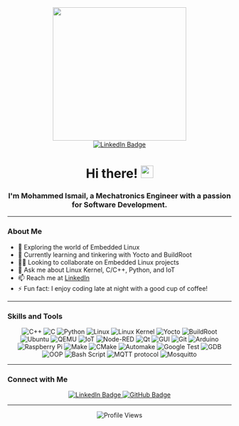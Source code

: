 <div id="header" align="center">
  <img src="https://media4.giphy.com/media/v1.Y2lkPTc5MGI3NjExdWhrcDNxdjNrMzNsa2FqYXEzeTdyNWtjcTNzbXcyNXc3MHJiNGx0cSZlcD12MV9pbnRlcm5hbF9naWZfYnlfaWQmY3Q9Zw/QDjpIL6oNCVZ4qzGs7/giphy.webp" width="300"/>
</div>
<div id="badges" align="center">
  <a href="https://www.linkedin.com/in/som3a313/">
    <img src="https://img.shields.io/badge/LinkedIn-blue?style=for-the-badge&logo=linkedin&logoColor=white" alt="LinkedIn Badge"/>
  </a>
</div>
<h1 align="center">Hi there! <img src="https://media.giphy.com/media/hvRJCLFzcasrR4ia7z/giphy.gif" width="28"></h1>
<h3 align="center">I'm Mohammed Ismail, a Mechatronics Engineer with a passion for Software Development.</h3>

---

### About Me

- 🔭 Exploring the world of Embedded Linux
- 🌱 Currently learning and tinkering with Yocto and BuildRoot
- 👯‍♂️ Looking to collaborate on Embedded Linux projects 
- 💬 Ask me about Linux Kernel, C/C++, Python, and IoT
- 📫 Reach me at [LinkedIn](https://www.linkedin.com/in/som3a313/)
- ⚡ Fun fact: I enjoy coding late at night with a good cup of coffee!

---

### Skills and Tools

<div align="center">
  <img src="https://img.shields.io/badge/C++-00599C?style=for-the-badge&logo=c%2B%2B&logoColor=white" alt="C++"/>
  <img src="https://img.shields.io/badge/C-A8B9CC?style=for-the-badge&logo=c&logoColor=white" alt="C"/>
  <img src="https://img.shields.io/badge/Python-3776AB?style=for-the-badge&logo=python&logoColor=white" alt="Python"/>
  <img src="https://img.shields.io/badge/Linux-FCC624?style=for-the-badge&logo=linux&logoColor=black" alt="Linux"/>
  <img src="https://img.shields.io/badge/Linux Kernel-74C7EC?style=for-the-badge&logo=linux&logoColor=white" alt="Linux Kernel"/>
  <img src="https://img.shields.io/badge/Yocto-81C14B?style=for-the-badge&logo=yocto&logoColor=white" alt="Yocto"/>
  <img src="https://img.shields.io/badge/BuildRoot-E34F26?style=for-the-badge&logo=buildroot&logoColor=white" alt="BuildRoot"/>
  <img src="https://img.shields.io/badge/Ubuntu-E95420?style=for-the-badge&logo=ubuntu&logoColor=white" alt="Ubuntu"/>
  <img src="https://img.shields.io/badge/QEMU-FF6600?style=for-the-badge&logo=qemu&logoColor=white" alt="QEMU"/>
  <img src="https://img.shields.io/badge/IoT-FF9E0F?style=for-the-badge&logo=iot&logoColor=white" alt="IoT"/>
  <img src="https://img.shields.io/badge/Node--RED-8F0000?style=for-the-badge&logo=node-red&logoColor=white" alt="Node-RED"/>
  <img src="https://img.shields.io/badge/Qt-41CD52?style=for-the-badge&logo=qt&logoColor=white" alt="Qt"/>
  <img src="https://img.shields.io/badge/GUI-0175C2?style=for-the-badge&logo=gui&logoColor=white" alt="GUI"/>
  <img src="https://img.shields.io/badge/Git-F05032?style=for-the-badge&logo=git&logoColor=white" alt="Git"/>
  <img src="https://img.shields.io/badge/Arduino-00979D?style=for-the-badge&logo=arduino&logoColor=white" alt="Arduino"/>
  <img src="https://img.shields.io/badge/Raspberry Pi-A22846?style=for-the-badge&logo=raspberry-pi&logoColor=white" alt="Raspberry Pi"/>
  <img src="https://img.shields.io/badge/Make-3776AB?style=for-the-badge&logo=gnu&logoColor=white" alt="Make"/>
  <img src="https://img.shields.io/badge/CMake-064F8C?style=for-the-badge&logo=cmake&logoColor=white" alt="CMake"/>
  <img src="https://img.shields.io/badge/Automake-4B8BBE?style=for-the-badge&logo=automake&logoColor=white" alt="Automake"/>
  <img src="https://img.shields.io/badge/Google Test-34A853?style=for-the-badge&logo=google&logoColor=white" alt="Google Test"/>
  <img src="https://img.shields.io/badge/GDB-DD0031?style=for-the-badge&logo=gdb&logoColor=white" alt="GDB"/>
  <img src="https://img.shields.io/badge/OOP-0175C2?style=for-the-badge&logo=oop&logoColor=white" alt="OOP"/>
  <img src="https://img.shields.io/badge/Bash Script-4EAA25?style=for-the-badge&logo=gnu-bash&logoColor=white" alt="Bash Script"/>
  <img src="https://img.shields.io/badge/MQTT protocol-660066?style=for-the-badge&logo=mqtt&logoColor=white" alt="MQTT protocol"/>
  <img src="https://img.shields.io/badge/Mosquitto-3C5280?style=for-the-badge&logo=eclipse-mosquitto&logoColor=white" alt="Mosquitto"/>
</div>

---

### Connect with Me

<div align="center">
  <a href="https://www.linkedin.com/in/som3a313/">
    <img src="https://img.shields.io/badge/LinkedIn-blue?style=for-the-badge&logo=linkedin&logoColor=white" alt="LinkedIn Badge"/>
  </a>
  <a href="https://github.com/som3a13">
    <img src="https://img.shields.io/badge/GitHub-black?style=for-the-badge&logo=github&logoColor=white" alt="GitHub Badge"/>
  </a>
</div>

---

<p align="center">
  <img src="https://komarev.com/ghpvc/?username=som3a13&style=flat-square&color=blue" alt="Profile Views"/>
</p>

